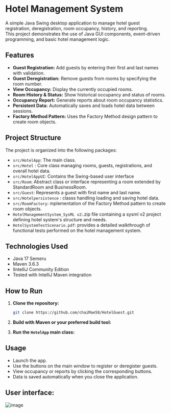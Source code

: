 # Hotel Management System

A simple Java Swing desktop application to manage hotel guest registration, deregistration, room occupancy, history, and reporting.  
This project demonstrates the use of Java GUI components, event-driven programming, and basic hotel management logic.

## Features

- **Guest Registration:** Add guests by entering their first and last names with validation.
- **Guest Deregistration:** Remove guests from rooms by specifying the room number.
- **View Occupancy:** Display the currently occupied rooms.
- **Room History & Status:** Show historical occupancy and status of rooms.
- **Occupancy Report:** Generate reports about room occupancy statistics.
- **Persistent Data:** Automatically saves and loads hotel data between sessions.
- **Factory Method Pattern:** Uses the Factory Method design pattern to create room objects.
  
## Project Structure
The project is organized into the following packages:
- `src/HotelApp`: The main class.
- `src/Hotel` : Core class managing rooms, guests, registrations, and overall hotel data.
- `src/HotelAppUI`: Contains the Swing-based user interface 
- `src/Room`: Abstract class or interface representing a room extended by StandardRoom and BusinessRoom.
- `src/Guest`: Represents a guest with first name and last name.
- `src/Hotelpersistence` : classs handling loading and saving hotel data.
- `src/RoomFactory`: mplementation of the Factory Method pattern to create room objects.
- `HotelManagementSystem_SysML v2`:.zip file containing a sysml v2 project defining hotel system's structure and needs.
- `HotelSystemTestScenario.pdf`: provides a detailed walkthrough of functional tests performed on the hotel management system.

## Technologies Used
- Java 17 Semeru
- Maven 3.6.3
- IIntelliJ Community Edition
- Tested with IntelliJ Maven integration

## How to Run

1. **Clone the repository:**
    ```bash
    git clone https://github.com/chaiMae58/HotelGuest.git
    ```

2. **Build with Maven or your preferred build tool:**

3. **Run the `HotelApp` main class:**


## Usage

- Launch the app.
- Use the buttons on the main window to register or deregister guests.
- View occupancy or reports by clicking the corresponding buttons.
- Data is saved automatically when you close the application.

## User interface: 

![image](https://github.com/user-attachments/assets/927e906b-9956-4ea7-9290-b7b311e83d93)

